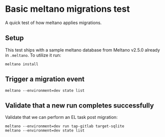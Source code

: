# Basic meltano migrations test

A quick test of how meltano applies migrations.

## Setup

This test ships with a sample meltano database from Meltano v2.5.0 already in `.meltano`. To utilize it run:

```shell
meltano install
```

## Trigger a migration event

```shell
meltano --environment=dev state list
```

## Validate that a new run completes successfully

Validate that we can perform an EL task post migration:

```shell
meltano --environment=dev run tap-gitlab target-sqlite
meltano --environment=dev state list
```
